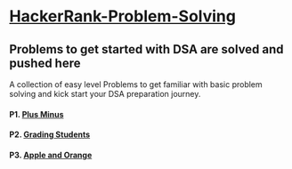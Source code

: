 # [HackerRank-Problem-Solving](https://www.hackerrank.com/dashboard)

## Problems to get started with DSA are solved and pushed here


A collection of easy level Problems to get familiar with basic problem solving and kick start your DSA preparation journey.

#### P1. [Plus Minus](https://www.hackerrank.com/challenges/plus-minus/problem)
#### P2. [Grading Students](https://www.hackerrank.com/challenges/grading/problem)
#### P3. [Apple and Orange](https://www.hackerrank.com/challenges/apple-and-orange/problem)
